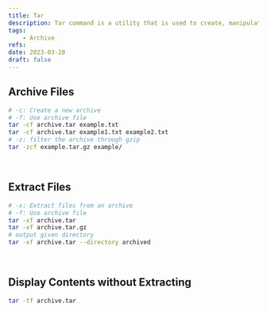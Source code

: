 ```yaml
---
title: Tar
description: Tar command is a utility that is used to create, manipulate, and extract archived files. "tar" stands for "tape archive".
tags: 
    - Archive
refs:
date: 2023-03-28
draft: false
---
```


## Archive Files

```sh
# -c: Create a new archive
# -f: Use archive file
tar -cf archive.tar example.txt
tar -cf archive.tar example1.txt example2.txt
# -z: filter the archive through gzip
tar -zcf example.tar.gz example/
```

<br />

## Extract Files

```sh
# -x: Extract files from an archive
# -f: Use archive file
tar -xf archive.tar
tar -xf archive.tar.gz
# output given directory
tar -xf archive.tar --directory archived
```

<br />

## Display Contents without Extracting

```sh
tar -tf archive.tar
```